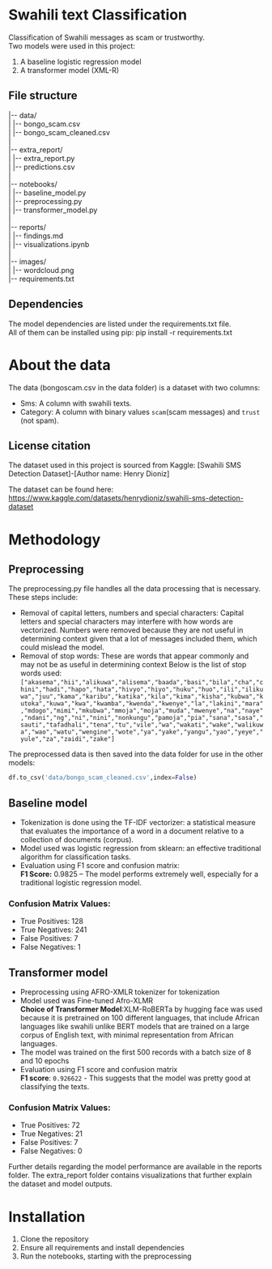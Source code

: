 # Swahili text Classification
Classification of Swahili messages as scam or trustworthy.<br>
Two models were used in this project:
1. A baseline logistic regression model
2. A transformer model (XML-R)

## File structure
|-- data/<br>
|   |-- bongo_scam.csv<br>
|   |-- bongo_scam_cleaned.csv<br>
|<br>
|-- extra_report/<br>
|   |-- extra_report.py<br>
|   |-- predictions.csv<br>
|<br>
|-- notebooks/<br>
|   |-- baseline_model.py<br>
|   |-- preprocessing.py<br>
|   |-- transformer_model.py<br>
|<br>
|-- reports/<br>
|   |-- findings.md<br>
|   |-- visualizations.ipynb<br>
|<br>
|-- images/<br>
|   |-- wordcloud.png<br>
|-- requirements.txt<br>


## Dependencies
The model dependencies are listed under the requirements.txt file. <br>All of them can be installed using pip:
pip install -r requirements.txt

# About the data
The data (bongoscam.csv in the data folder) is a dataset with two columns:
- Sms: A column with swahili texts.
- Category: A column with binary values `scam`(scam messages) and `trust` (not spam).

## License citation
The dataset used in this project is sourced from Kaggle:
[Swahili SMS Detection Dataset]-[Author name: Henry Dioniz]

The dataset can be found here: https://www.kaggle.com/datasets/henrydioniz/swahili-sms-detection-dataset

# Methodology

## Preprocessing
The preprocessing.py file handles all the data processing that is necessary. These steps include:<br>
   - Removal of capital letters, numbers and special characters: Capital letters and special characters may interfere with how words are vectorized. Numbers were removed because they are not useful in determining context given that a lot of messages included them, which could mislead the model.<br>
   - Removal of stop words: These are words that appear commonly and may not be as useful in determining context
     Below is the list of stop words used:<br>
     `["akasema","hii","alikuwa","alisema","baada","basi","bila","cha","chini","hadi","hapo","hata","hivyo","hiyo","huku","huo","ili","ilikuwa","juu","kama","karibu","katika","kila","kima","kisha","kubwa","kutoka","kuwa","kwa","kwamba","kwenda","kwenye","la","lakini","mara","mdogo","mimi","mkubwa","mmoja","moja","muda","mwenye","na","naye","ndani","ng","ni","nini","nonkungu","pamoja","pia","sana","sasa","sauti","tafadhali","tena","tu","vile","wa","wakati","wake","walikuwa","wao","watu","wengine","wote","ya","yake","yangu","yao","yeye","yule","za","zaidi","zake"]`

The preprocessed data is then saved into the data folder for use in the other models:<br>
```python
df.to_csv('data/bongo_scam_cleaned.csv',index=False)
```

## Baseline model
   - Tokenization is done using the TF-IDF vectorizer: a statistical measure that evaluates the importance of a word in a document relative to a collection of documents (corpus).
   - Model used was logistic regression from sklearn: an effective traditional algorithm for classification tasks. 
   - Evaluation using F1 score and confusion matrix:<br>
**F1 Score:** 0.9825 – The model performs extremely well, especially for a traditional logistic regression model.

### Confusion Matrix Values:
- True Positives: 128
- True Negatives: 241
- False Positives: 7
- False Negatives: 1

    
## Transformer model
   - Preprocessing using AFRO-XMLR tokenizer for tokenization
   - Model used was Fine-tuned Afro-XLMR<br>
     **Choice of Transformer Model**:XLM-RoBERTa by hugging face was used because it is pretrained on 100 different languages, that include African languages like swahili unlike BERT models that are trained on a large corpus of English text, with minimal representation from African languages.
   - The model was trained on the first 500 records with a batch size of 8 and 10 epochs
   - Evaluation using F1 score and confusion matrix<br>
**F1 score**: `0.926622` - This suggests that the model was pretty good at classifying the texts.<br>
### Confusion Matrix Values:
- True Positives: 72
- True Negatives: 21
- False Positives: 7
- False Negatives: 0

Further details regarding the model performance are available in the reports folder. The extra_report folder contains visualizations that further explain the dataset and model outputs.

# Installation
1. Clone the repository
2. Ensure all requirements and install dependencies
4. Run the notebooks, starting with the preprocessing
